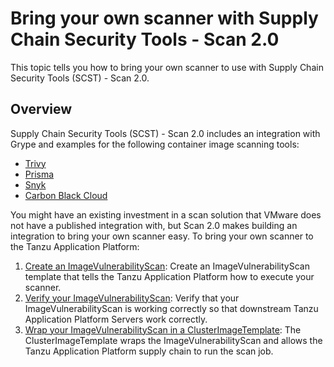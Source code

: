 # Bring your own scanner with Supply Chain Security Tools - Scan 2.0

This topic tells you how to bring your own scanner to use with Supply Chain Security Tools (SCST) - Scan 2.0.

## <a id="overview"></a>Overview

Supply Chain Security Tools (SCST) - Scan 2.0 includes an integration with Grype and examples for the following container image scanning tools:

- [Trivy](ivs-trivy.hbs.md)
- [Prisma](ivs-prisma.hbs.md)
- [Snyk](ivs-snyk.hbs.md)
- [Carbon Black Cloud](ivs-carbon-black.hbs.md)

You might have an existing investment in a scan solution that VMware does not have a published integration with, but Scan 2.0 makes building an integration to bring your own scanner easy. To bring your own scanner to the Tanzu Application Platform:

1. [Create an ImageVulnerabilityScan](ivs-create-your-own.hbs.md): Create an ImageVulnerabilityScan template that tells the Tanzu Application Platform how to execute your scanner.
2. [Verify your ImageVulnerabilityScan](verify-app-scanning.hbs.md): Verify that your ImageVulnerabilityScan is working correctly so that downstream Tanzu Application Platform Servers work correctly.
3. [Wrap your ImageVulnerabilityScan in a ClusterImageTemplate](clusterimagetemplates.hbs.md): The ClusterImageTemplate wraps the ImageVulnerabilityScan and allows the Tanzu Application Platform supply chain to run the scan job.
